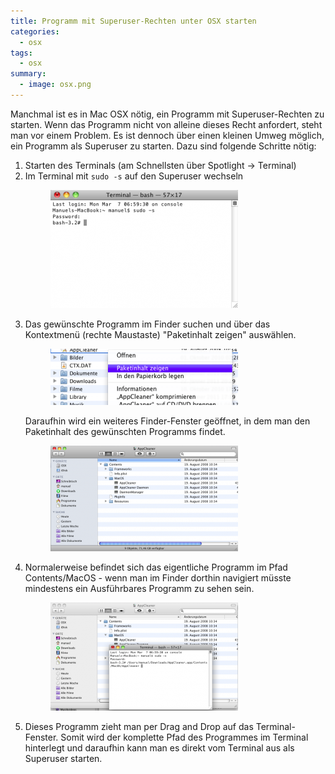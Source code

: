 ```yaml
---
title: Programm mit Superuser-Rechten unter OSX starten
categories:
  - osx
tags:
  - osx
summary:
  - image: osx.png  
---
```

Manchmal ist es in Mac OSX nötig, ein Programm mit Superuser-Rechten zu starten. Wenn das Programm nicht von alleine dieses Recht anfordert, steht man vor einem Problem. Es ist dennoch über einen kleinen Umweg möglich, ein Programm als Superuser zu starten. Dazu sind folgende Schritte nötig:<!--more-->

  1. Starten des Terminals (am Schnellsten über Spotlight -> Terminal)
  2. Im Terminal mit `sudo -s` auf den Superuser wechseln
     <figure><a href="/images/2011/03/sudo.png"><img src="/images/2011/03/sudo-thumb.png"></a></figure>
  3. Das gewünschte Programm im Finder suchen und über das Kontextmenü (rechte Maustaste) "Paketinhalt zeigen" auswählen.
     <figure><a href="/images/2011/03/context_menu.png"><img src="/images/2011/03/context_menu-thumb.png"></a></figure>
     Daraufhin wird ein weiteres Finder-Fenster geöffnet, in dem man den Paketinhalt des gewünschten Programms findet.
     <figure><a href="/images/2011/03/package_contents.png"><img src="/images/2011/03/package_contents-thumb.png"></a></figure>
  4. Normalerweise befindet sich das eigentliche Programm im Pfad Contents/MacOS - wenn man im Finder dorthin navigiert müsste mindestens ein Ausführbares Programm zu sehen sein.
     <figure><a href="/images/2011/03/drag_and_drop.png"><img src="/images/2011/03/drag_and_drop-thumb.png"></a></figure>
  5. Dieses Programm zieht man per Drag and Drop auf das Terminal-Fenster. Somit wird der komplette Pfad des Programmes im Terminal hinterlegt und daraufhin kann man es direkt vom Terminal aus als Superuser starten.
